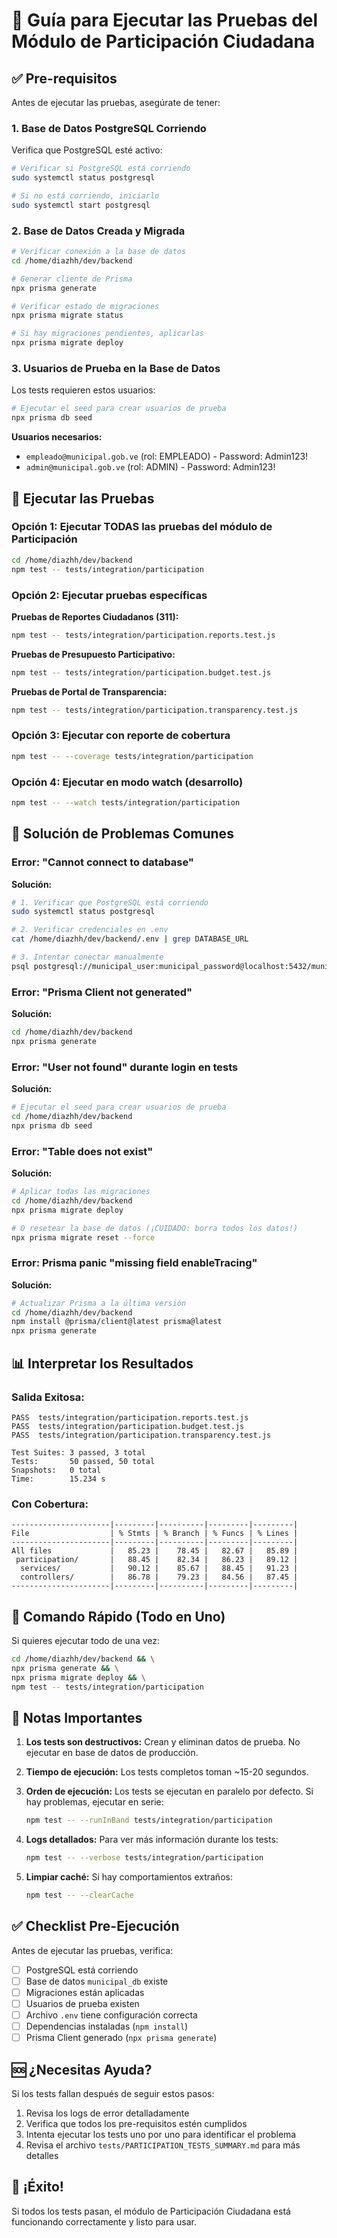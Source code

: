 # 🧪 Guía para Ejecutar las Pruebas del Módulo de Participación Ciudadana

## ✅ Pre-requisitos

Antes de ejecutar las pruebas, asegúrate de tener:

### 1. Base de Datos PostgreSQL Corriendo

Verifica que PostgreSQL esté activo:

```bash
# Verificar si PostgreSQL está corriendo
sudo systemctl status postgresql

# Si no está corriendo, iniciarlo
sudo systemctl start postgresql
```

### 2. Base de Datos Creada y Migrada

```bash
# Verificar conexión a la base de datos
cd /home/diazhh/dev/backend

# Generar cliente de Prisma
npx prisma generate

# Verificar estado de migraciones
npx prisma migrate status

# Si hay migraciones pendientes, aplicarlas
npx prisma migrate deploy
```

### 3. Usuarios de Prueba en la Base de Datos

Los tests requieren estos usuarios:

```bash
# Ejecutar el seed para crear usuarios de prueba
npx prisma db seed
```

**Usuarios necesarios:**
- `empleado@municipal.gob.ve` (rol: EMPLEADO) - Password: Admin123!
- `admin@municipal.gob.ve` (rol: ADMIN) - Password: Admin123!

## 🚀 Ejecutar las Pruebas

### Opción 1: Ejecutar TODAS las pruebas del módulo de Participación

```bash
cd /home/diazhh/dev/backend
npm test -- tests/integration/participation
```

### Opción 2: Ejecutar pruebas específicas

**Pruebas de Reportes Ciudadanos (311):**
```bash
npm test -- tests/integration/participation.reports.test.js
```

**Pruebas de Presupuesto Participativo:**
```bash
npm test -- tests/integration/participation.budget.test.js
```

**Pruebas de Portal de Transparencia:**
```bash
npm test -- tests/integration/participation.transparency.test.js
```

### Opción 3: Ejecutar con reporte de cobertura

```bash
npm test -- --coverage tests/integration/participation
```

### Opción 4: Ejecutar en modo watch (desarrollo)

```bash
npm test -- --watch tests/integration/participation
```

## 🔧 Solución de Problemas Comunes

### Error: "Cannot connect to database"

**Solución:**
```bash
# 1. Verificar que PostgreSQL está corriendo
sudo systemctl status postgresql

# 2. Verificar credenciales en .env
cat /home/diazhh/dev/backend/.env | grep DATABASE_URL

# 3. Intentar conectar manualmente
psql postgresql://municipal_user:municipal_password@localhost:5432/municipal_db
```

### Error: "Prisma Client not generated"

**Solución:**
```bash
cd /home/diazhh/dev/backend
npx prisma generate
```

### Error: "User not found" durante login en tests

**Solución:**
```bash
# Ejecutar el seed para crear usuarios de prueba
cd /home/diazhh/dev/backend
npx prisma db seed
```

### Error: "Table does not exist"

**Solución:**
```bash
# Aplicar todas las migraciones
cd /home/diazhh/dev/backend
npx prisma migrate deploy

# O resetear la base de datos (¡CUIDADO: borra todos los datos!)
npx prisma migrate reset --force
```

### Error: Prisma panic "missing field enableTracing"

**Solución:**
```bash
# Actualizar Prisma a la última versión
cd /home/diazhh/dev/backend
npm install @prisma/client@latest prisma@latest
npx prisma generate
```

## 📊 Interpretar los Resultados

### Salida Exitosa:
```
PASS  tests/integration/participation.reports.test.js
PASS  tests/integration/participation.budget.test.js
PASS  tests/integration/participation.transparency.test.js

Test Suites: 3 passed, 3 total
Tests:       50 passed, 50 total
Snapshots:   0 total
Time:        15.234 s
```

### Con Cobertura:
```
----------------------|---------|----------|---------|---------|
File                  | % Stmts | % Branch | % Funcs | % Lines |
----------------------|---------|----------|---------|---------|
All files             |   85.23 |    78.45 |   82.67 |   85.89 |
 participation/       |   88.45 |    82.34 |   86.23 |   89.12 |
  services/           |   90.12 |    85.67 |   88.45 |   91.23 |
  controllers/        |   86.78 |    79.23 |   84.56 |   87.45 |
----------------------|---------|----------|---------|---------|
```

## 🎯 Comando Rápido (Todo en Uno)

Si quieres ejecutar todo de una vez:

```bash
cd /home/diazhh/dev/backend && \
npx prisma generate && \
npx prisma migrate deploy && \
npm test -- tests/integration/participation
```

## 📝 Notas Importantes

1. **Los tests son destructivos:** Crean y eliminan datos de prueba. No ejecutar en base de datos de producción.

2. **Tiempo de ejecución:** Los tests completos toman ~15-20 segundos.

3. **Orden de ejecución:** Los tests se ejecutan en paralelo por defecto. Si hay problemas, ejecutar en serie:
   ```bash
   npm test -- --runInBand tests/integration/participation
   ```

4. **Logs detallados:** Para ver más información durante los tests:
   ```bash
   npm test -- --verbose tests/integration/participation
   ```

5. **Limpiar caché:** Si hay comportamientos extraños:
   ```bash
   npm test -- --clearCache
   ```

## ✅ Checklist Pre-Ejecución

Antes de ejecutar las pruebas, verifica:

- [ ] PostgreSQL está corriendo
- [ ] Base de datos `municipal_db` existe
- [ ] Migraciones están aplicadas
- [ ] Usuarios de prueba existen
- [ ] Archivo `.env` tiene configuración correcta
- [ ] Dependencias instaladas (`npm install`)
- [ ] Prisma Client generado (`npx prisma generate`)

## 🆘 ¿Necesitas Ayuda?

Si los tests fallan después de seguir estos pasos:

1. Revisa los logs de error detalladamente
2. Verifica que todos los pre-requisitos estén cumplidos
3. Intenta ejecutar los tests uno por uno para identificar el problema
4. Revisa el archivo `tests/PARTICIPATION_TESTS_SUMMARY.md` para más detalles

## 🎉 ¡Éxito!

Si todos los tests pasan, el módulo de Participación Ciudadana está funcionando correctamente y listo para usar.
